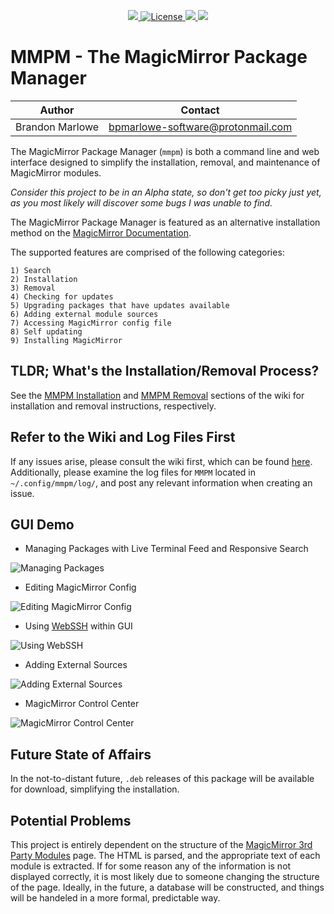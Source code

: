 <p align="center">
  <a href="https://www.paypal.com/cgi-bin/webscr?cmd=_donations&business=L2ML7F8DTMAT2&currency_code=USD&source=ur">
    <img src="https://img.shields.io/badge/Donate-PayPal-green.svg">
  </a>
  <a href="http://choosealicense.com/licenses/mit">
    <img src="https://img.shields.io/badge/license-MIT-blue.svg" alt="License">
  </a>
  <a href="https://travis-ci.org/github/Bee-Mar/mmpm">
    <img src="https://travis-ci.org/Bee-Mar/mmpm.svg?branch=master">
  </a>
    <a href="https://hub.docker.com/r/karsten13/mmpm">
    <img src="https://img.shields.io/docker/pulls/karsten13/mmpm.svg">
  </a>
</p>

# MMPM - The MagicMirror Package Manager

| Author          | Contact                           |
| --------------- | --------------------------------- |
| Brandon Marlowe | bpmarlowe-software@protonmail.com |

The MagicMirror Package Manager (`mmpm`) is both a command line and web interface designed to simplify the installation, removal, and maintenance of MagicMirror modules. 

<i>Consider this project to be in an Alpha state, so don't get too picky just yet, as you most likely will discover some bugs I was unable to find.</i> 

The MagicMirror Package Manager is featured as an alternative installation method on the [MagicMirror Documentation](https://docs.magicmirror.builders/getting-started/installation.html#alternative-installation-methods).

The supported features are comprised of the following categories:

    1) Search
    2) Installation
    3) Removal
    4) Checking for updates
    5) Upgrading packages that have updates available
    6) Adding external module sources
    7) Accessing MagicMirror config file
    8) Self updating
    9) Installing MagicMirror

## TLDR; What's the Installation/Removal Process?

See the [MMPM Installation](https://github.com/Bee-Mar/mmpm/wiki/MMPM-Installation) and [MMPM Removal](https://github.com/Bee-Mar/mmpm/wiki/MMPM-Removal) sections of the wiki for installation and removal instructions, respectively.

## Refer to the Wiki and Log Files First

If any issues arise, please consult the wiki first, which can be found [here](https://github.com/Bee-Mar/mmpm/wiki). Additionally, please examine the log files for `MMPM` located in `~/.config/mmpm/log/`, and post any relevant information when creating an issue.

## GUI Demo

- Managing Packages with Live Terminal Feed and Responsive Search

![Managing Packages](https://media.giphy.com/media/MEuuL0fOIzcejxWATL/giphy.gif)

- Editing MagicMirror Config

![Editing MagicMirror Config](https://media.giphy.com/media/XDdeJQpzZRRwrylBVg/giphy.gif)

- Using [WebSSH](https://github.com/huashengdun/webssh) within GUI

![Using WebSSH](https://media.giphy.com/media/gkLZiyqWfDqcH0tHE0/giphy.gif)

- Adding External Sources

![Adding External Sources](https://media.giphy.com/media/loAdplweaF3BpyGS1M/giphy.gif)

- MagicMirror Control Center

![MagicMirror Control Center](https://media.giphy.com/media/eH9GfGdbZfUxJuJ9o5/giphy.gif)

## Future State of Affairs

In the not-to-distant future, `.deb` releases of this package will be available for download, simplifying the installation.

## Potential Problems

This project is entirely dependent on the structure of the [MagicMirror 3rd Party Modules](https://github.com/MichMich/MagicMirror/wiki/3rd-Party-Modules) page. The HTML is parsed, and the appropriate text of each module is extracted. If for some reason any of the information is not displayed correctly, it is most likely due to someone changing the structure of the page. Ideally, in the future, a database will be constructed, and things will be handeled in a more formal, predictable way.
